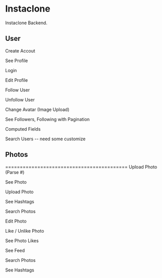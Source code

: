 # Instaclone

Instaclone Backend.

## User

Create Accout

See Profile

Login

Edit Profile

Follow User

Unfollow User

Change Avatar (Image Upload)

See Followers, Following with Pagination

Computed Fields

Search Users
-- need some customize

## Photos
==========================================
Upload Photo (Parse #)

See Photo

Upload Photo

See Hashtags

Search Photos

Edit Photo

Like / Unlike Photo

See Photo Likes

See Feed

Search Photos

See Hashtags
